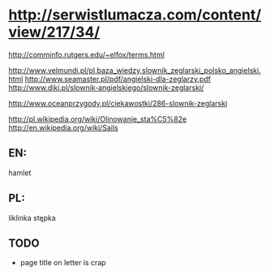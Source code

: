 http://serwistlumacza.com/content/view/217/34/
===================================================

http://comminfo.rutgers.edu/~elfox/terms.html

http://www.velmundi.pl/pl,baza_wiedzy,slownik_zeglarski_polsko_angielski.html
http://www.seamaster.pl/pdf/angielski-dla-zeglarzy.pdf
http://www.diki.pl/slownik-angielskiego/slownik-zeglarski/

http://www.oceanprzygody.pl/ciekawostki/286-slownik-zeglarski

http://pl.wikipedia.org/wiki/Olinowanie_sta%C5%82e
http://en.wikipedia.org/wiki/Sails

EN:
----
hamlet


PL:
---
liklinka
stępka







TODO
-------
* page title on letter is crap
